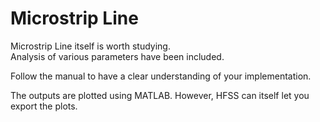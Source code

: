 # Microstrip Line
Microstrip Line itself is worth studying.  
Analysis of various parameters have been included. 

Follow the manual to have a clear understanding of your implementation.  

The outputs are plotted using MATLAB. However, HFSS can itself let you export the plots.

